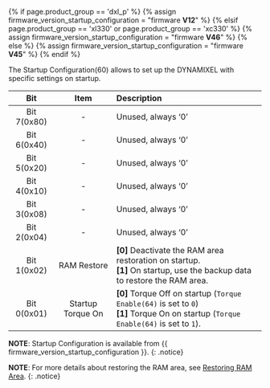 {% if page.product_group == 'dxl_p' %}
{% assign firmware_version_startup_configuration = "firmware **V12**" %}
{% elsif page.product_group == 'xl330' or page.product_group == 'xc330' %}
{% assign firmware_version_startup_configuration = "firmware **V46**" %}
{% else %}
{% assign firmware_version_startup_configuration = "firmware **V45**" %}
{% endif %}

The Startup Configuration(60) allows to set up the DYNAMIXEL with specific settings on startup.

|     Bit     |       Item        | Description                                                                                                                            |
|:-----------:|:-----------------:|:---------------------------------------------------------------------------------------------------------------------------------------|
| Bit 7(0x80) |         -         | Unused, always ‘0’                                                                                                                     |
| Bit 6(0x40) |         -         | Unused, always ‘0’                                                                                                                     |
| Bit 5(0x20) |         -         | Unused, always ‘0’                                                                                                                     |
| Bit 4(0x10) |         -         | Unused, always ‘0’                                                                                                                     |
| Bit 3(0x08) |         -         | Unused, always ‘0’                                                                                                                     |
| Bit 2(0x04) |         -         | Unused, always ‘0’                                                                                                                     |
| Bit 1(0x02) |    RAM Restore    | **[0]** Deactivate the RAM area restoration on startup.<br>**[1]** On startup, use the backup data to restore the RAM area.            |
| Bit 0(0x01) | Startup Torque On | **[0]** Torque Off on startup (`Torque Enable(64)` is set to `0`)<br>**[1]** Torque On on startup (`Torque Enable(64)` is set to `1`). |

**NOTE**: Startup Configuration is available from {{ firmware_version_startup_configuration }}. 
{: .notice}

**NOTE**: For more details about restoring the RAM area, see [Restoring RAM Area](/docs/en/software/dynamixel/dynamixel_wizard2/#restoring-ram-area).
{: .notice}
